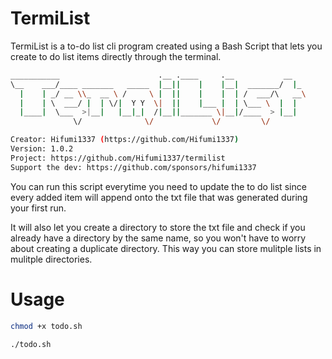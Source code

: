 # TermiList
TermiList is a to-do list cli program created using a Bash Script that lets you create to do list items directly through the terminal.

```bash
___________                      .__ .____     .__           __   
\__    ___/____ _______   _____  |__||    |    |__|  _______/  |_ 
  |    | _/ __ \\_  __ \ /     \ |  ||    |    |  | /  ___/\   __\
  |    | \  ___/ |  | \/|  Y Y  \|  ||    |___ |  | \___ \  |  |  
  |____|  \___  >|__|   |__|_|  /|__||_______ \|__|/____  > |__|  
              \/              \/             \/         \/        

Creator: Hifumi1337 (https://github.com/Hifumi1337)
Version: 1.0.2
Project: https://github.com/Hifumi1337/termilist
Support the dev: https://github.com/sponsors/hifumi1337
```

You can run this script everytime you need to update the to do list since every added item will append onto the txt file that was generated during your first run.

It will also let you create a directory to store the txt file and check if you already have a directory by the same name, so you won't have to worry about creating a duplicate directory. This way you can store mulitple lists in mulitple directories.

# Usage
```bash
chmod +x todo.sh
```
```bash
./todo.sh
```